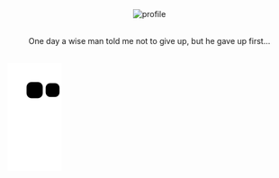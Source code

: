 <div align="center">
 <img src="https://raw.githubusercontent.com/sebastianjnuwu/sebastianjnuwu/d864300df6e07477d3912a155433711750bf6bee/imagens/dazai.png" alt="profile"/>
</div>
<br>
 <p align="center">
 <smail>One day a wise man told me not to give up, but he gave up first...<smail>
 </p>
<br>
<img alt="little snake" src="https://github.com/sebastianjnuwu/sebastianjnuwu/blob/output/github-contribution-grid-snake.svg"/>
